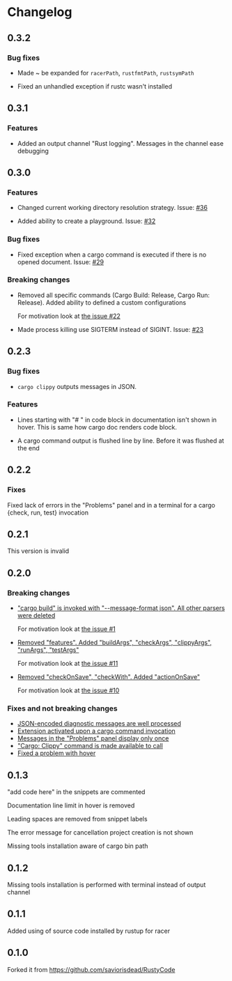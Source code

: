 # Changelog

## 0.3.2

### Bug fixes

* Made ~ be expanded for `racerPath`, `rustfmtPath`, `rustsymPath`

* Fixed an unhandled exception if rustc wasn't installed 

## 0.3.1

### Features

* Added an output channel "Rust logging". Messages in the channel ease debugging

## 0.3.0

### Features

* Changed current working directory resolution strategy. Issue: [#36](https://github.com/KalitaAlexey/vscode-rust/issues/36)

* Added ability to create a playground. Issue: [#32](https://github.com/KalitaAlexey/vscode-rust/issues/32)

### Bug fixes

* Fixed exception when a cargo command is executed if there is no opened document. Issue: [#29](https://github.com/KalitaAlexey/vscode-rust/issues/29)

### Breaking changes

* Removed all specific commands (Cargo Build: Release, Cargo Run: Release). Added ability to defined a custom configurations

  For motivation look at [the issue #22](https://github.com/KalitaAlexey/vscode-rust/issues/22)

* Made process killing use SIGTERM instead of SIGINT. Issue: [#23](https://github.com/KalitaAlexey/vscode-rust/issues/23)

## 0.2.3

### Bug fixes

* `cargo clippy` outputs messages in JSON.

### Features

* Lines starting with "# " in code block in documentation isn't shown in hover. This is same how cargo doc renders code block.

* A cargo command output is flushed line by line. Before it was flushed at the end

## 0.2.2

### Fixes

Fixed lack of errors in the "Problems" panel and in a terminal for a cargo {check, run, test} invocation

## 0.2.1

This version is invalid

## 0.2.0

### Breaking changes

* ["cargo build" is invoked with "--message-format json". All other parsers were deleted](https://github.com/KalitaAlexey/vscode-rust/commit/5ea989bd52f90818486894e0fc22f1d92bce1a47)

  For motivation look at [the issue #1](https://github.com/KalitaAlexey/vscode-rust/issues/1)

* [Removed "features". Added "buildArgs", "checkArgs", "clippyArgs", "runArgs", "testArgs"](https://github.com/KalitaAlexey/vscode-rust/commit/63ef6357500a3ce954dea031246c7ac58cfca36a)

  For motivation look at [the issue #11](https://github.com/KalitaAlexey/vscode-rust/issues/11)

* [Removed "checkOnSave", "checkWith". Added "actionOnSave"](https://github.com/KalitaAlexey/vscode-rust/commit/efd51d9fe888aebd96da780385086ee1d4dee9a7)

  For motivation look at [the issue #10](https://github.com/KalitaAlexey/vscode-rust/issues/10)

### Fixes and not breaking changes

* [JSON-encoded diagnostic messages are well processed](https://github.com/KalitaAlexey/vscode-rust/commit/6c0891b7625b28b25cdaddb438b257e15408a025)
* [Extension activated upon a cargo command invocation](https://github.com/KalitaAlexey/vscode-rust/commit/d32655468f74c9d2eed0119021f0a92a9df0f597)
* [Messages in the "Problems" panel display only once](https://github.com/KalitaAlexey/vscode-rust/commit/72d587b09e8e9dc3de954f23855bc5219fa259c8)
* ["Cargo: Clippy" command is made available to call](https://github.com/KalitaAlexey/vscode-rust/commit/b5fc96bf879228a704b3e2ae5bd13868922e7678)
* [Fixed a problem with hover](https://github.com/KalitaAlexey/vscode-rust/commit/e5e9231d06c399bdc2202d7b4ea1b48e7daee5eb)

## 0.1.3

"add code here" in the snippets are commented

Documentation line limit in hover is removed

Leading spaces are removed from snippet labels

The error message for cancellation project creation is not shown 

Missing tools installation aware of cargo bin path 

## 0.1.2

Missing tools installation is performed with terminal instead of output channel

## 0.1.1

Added using of source code installed by rustup for racer

## 0.1.0

Forked it from https://github.com/saviorisdead/RustyCode